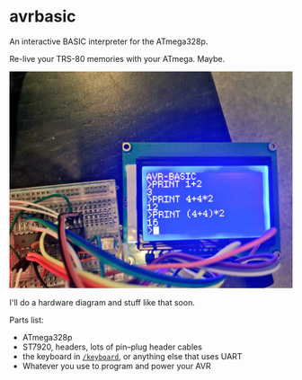 # avrbasic
An interactive BASIC interpreter for the ATmega328p.

Re-live your TRS-80 memories with your ATmega. Maybe.

![](running.jpg)

I'll do a hardware diagram and stuff like that soon.

Parts list:

* ATmega328p
* ST7920, headers, lots of pin–plug header cables
* the keyboard in [`/keyboard`](/keyboard), or anything else that uses UART
* Whatever you use to program and power your AVR

